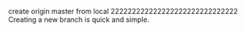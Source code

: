 create origin master from local
222222222222222222222222222222
Creating a new branch is quick and simple.
